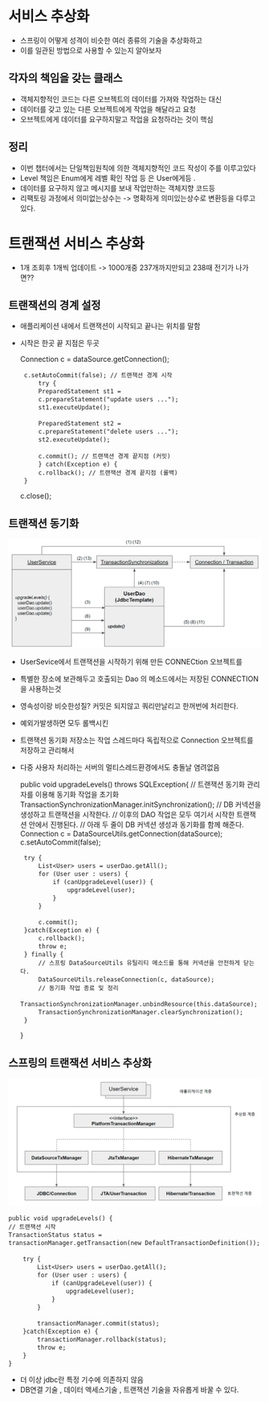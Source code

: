 # 서비스 추상화

 + 스프링이 어떻게 성격이 비슷한 여러 종류의 기술을 추상화하고
 + 이를 일관된 방법으로 사용할 수 있는지 알아보자





## 각자의 책임을 갖는 클래스

 + 객체지향적인 코드는 다른 오브젝트의 데이터를 가져와 작업하는 대신
 + 데이터를 갖고 있는 다른 오브젝트에게 작업을 해달라고 요청
 + 오브젝트에게 데이터를 요구하지말고 작업을 요청하라는 것이 핵심



## 정리

 + 이번 챕터에서는 단일책임원칙에 의한 객체지향적인 코드 작성이 주를 이루고있다
 + Level 책임은 Enum에게 레벨 확인 작업 등 은 User에게등 .
 + 데이터를 요구하지 않고 메시지를 보내 작업만하는 객체지향 코드등
 + 리팩토링 과정에서 의미없는상수는 -> 명확하게 의미있는상수로 변환등을 다루고 있다.



# 트랜잭션 서비스 추상화

 + 1개 조회후 1개씩 업데이트 -> 1000개중 237개까지만되고 238때 전기가 나가면??


## 트랜잭션의 경계 설정

 + 애플리케이션 내에서 트랜잭션이 시작되고 끝나는 위치를 말함
 + 시작은 한곳 끝 지점은 두곳



    Connection c = dataSource.getConnection();
    
        c.setAutoCommit(false); // 트랜잭션 경계 시작
            try {
            PreparedStatement st1 =
            c.prepareStatement("update users ...");
            st1.executeUpdate();
            
            PreparedStatement st2 =
            c.prepareStatement("delete users ...");
            st2.executeUpdate();
            
            c.commit(); // 트랜잭션 경계 끝지점 (커밋)
            } catch(Exception e) {
            c.rollback(); // 트랜잭션 경계 끝지점 (롤백)
        }
    
    c.close();




## 트랜잭션 동기화

![](Img/img_2.png)

 + UserSevice에서 트랜잭션을 시작하기 위해 만든 CONNECtion 오브젝트를
 + 특별한 장소에 보관해두고 호출되는 Dao 의 메소드에서는 저장된 CONNECTION 을 사용하는것 
 + 영속성이랑 비슷한성질? 커밋은 되지않고 쿼리만날리고 한꺼번에 처리한다.
 + 예외가발생하면 모두 롤백시킨
 + 트랜잭션 동기화 저장소는 작업 스레드마다 독립적으로 Connection 오브젝트를 저장하고 관리해서
 + 다중 사용자  처리하는 서버의 멀티스레드환경에서도 충돌날 염려없음



    public void upgradeLevels() throws SQLException{
        // 트랜잭션 동기화 관리자를 이용해 동기화 작업을 초기화
        TransactionSynchronizationManager.initSynchronization();
        // DB 커넥션을 생성하고 트랜잭션을 시작한다.
        // 이후의 DAO 작업은 모두 여기서 시작한 트랜잭션 안에서 진행된다.
        // 아래 두 줄이 DB 커넥션 생성과 동기화를 함께 해준다.
        Connection c = DataSourceUtils.getConnection(dataSource);
        c.setAutoCommit(false);

        try {
            List<User> users = userDao.getAll();
            for (User user : users) {
                if (canUpgradeLevel(user)) {
                    upgradeLevel(user);
                }
            }

            c.commit();
        }catch(Exception e) {
            c.rollback();
            throw e;
        } finally {
            // 스프링 DataSourceUtils 유틸리티 메소드를 통해 커넥션을 안전하게 닫는다.
            DataSourceUtils.releaseConnection(c, dataSource);
            // 동기화 작업 종료 및 정리
            TransactionSynchronizationManager.unbindResource(this.dataSource);
            TransactionSynchronizationManager.clearSynchronization();
        }
    }



## 스프링의 트랜잭션 서비스 추상화

![](Img/img_3.png)



    public void upgradeLevels() {
    // 트랜잭션 시작
    TransactionStatus status =
    transactionManager.getTransaction(new DefaultTransactionDefinition());

        try {
            List<User> users = userDao.getAll();
            for (User user : users) {
                if (canUpgradeLevel(user)) {
                    upgradeLevel(user);
                }
            }

            transactionManager.commit(status);
        }catch(Exception e) {
            transactionManager.rollback(status);
            throw e;
        }
    }

 + 더 이상 jdbc란 특정 기수에 의존하지 않음 
 + DB연결 기술 , 데이터 액세스기술 , 트랜잭션 기술을 자유롭게 바꿀 수 있다.
 



